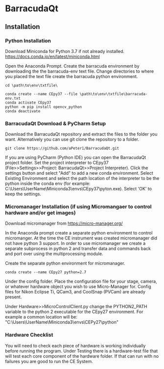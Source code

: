 # BarracudaQt

## Installation

### Python Installation 
Download Miniconda for Python 3.7 if not already installed. https://docs.conda.io/en/latest/miniconda.html

Open the Anaconda Prompt. Create the barracuda environment by downloading the the barracuda-env text file. Change directories to where you placed the text file create the barracuda python environment. 

~~~
cd \path\to\env\txtfile\

conda create --name CEpy37 --file \path\to\env\txtfile\barracuda-env.txt
conda activate CEpy37
python -m pip install opencv_python
conda deactivate
~~~

### BarracudaQt Download & PyCharm Setup

Download the BarracudaQt repository and extract the files to the folder you want. Alternatively you can use git clone the repository to a folder. 

~~~
git clone https://github.com/aPeter1/BarracudaQt.git
~~~

If you are using PyCharm (Python IDE) you can open the BarracudaQt project folder. Set the project interpreter to CEpy37 (File>>Settings>>Project: BarracudaQt>>Project Interpreter). Click the settings button and select "Add" to add a new conda environment. Select Existing Environment and select the path location of the interpreter to be the python inside the conda env (for example: C:\Users\UserName\Miniconda3\envs\CEpy37\pyton.exe). Select 'OK' to keep the settings. 


### Micromanager Installation (if using Micromangaer to control hardware and/or get images)

Download micromanager from https://micro-manager.org/

In the Anaconda prompt create a separate python environment to control micromanger. At the time the CE instrument was created micromanager did not have python 3 support. In order to use micromanager we create a separate subprocess in python 2 and transfer data and commands back and port over using the multiprocessing module. 

Create the separate python environment for micromanager. 

~~~
conda create --name CEpy27 python=2.7
~~~

Under the config folder. Place the configuration file for your stage, camera, or whatever hardware object you wish to use Micro-Manager for. Config files for Nikon Eclipse Ti, QCam3, and CoolSnap (PVCam) are already present. 

Under Hardware>>MicroControlClient.py change the PYTHON2_PATH variable to the python 2 executable for the CEpy27 environment.
For example a common location will be: "C:\Users\UserName\Miniconda3\envs\CEPy27\python"

### Hardware Checklist 

You will need to check each piece of hardware is working individually before running the program. Under Testing there is a hardware-test file that will test each core component of the hardware folder. If that can run with no failures you are good to run the CE System. 
